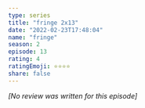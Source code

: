 ```yaml
---
type: series
title: "fringe 2x13"
date: "2022-02-23T17:48:04"
name: "fringe"
season: 2
episode: 13
rating: 4
ratingEmoji: ⭐️⭐️⭐️⭐️
share: false
---
```


*[No review was written for this episode]*
